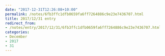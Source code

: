 ```yaml
---
date: "2017-12-31T12:26:08+10:00"
permalink: /notes/6fb3ffc1dfb0659fa6ff7264886c9e23e7436707.html
title: 2017/12/31 entry
redirect_from:
- /notes/entry/2017/12/31/6fb3ffc1dfb0659fa6ff7264886c9e23e7436707.html
categories:
- December
- 2017
- 31
---
```

